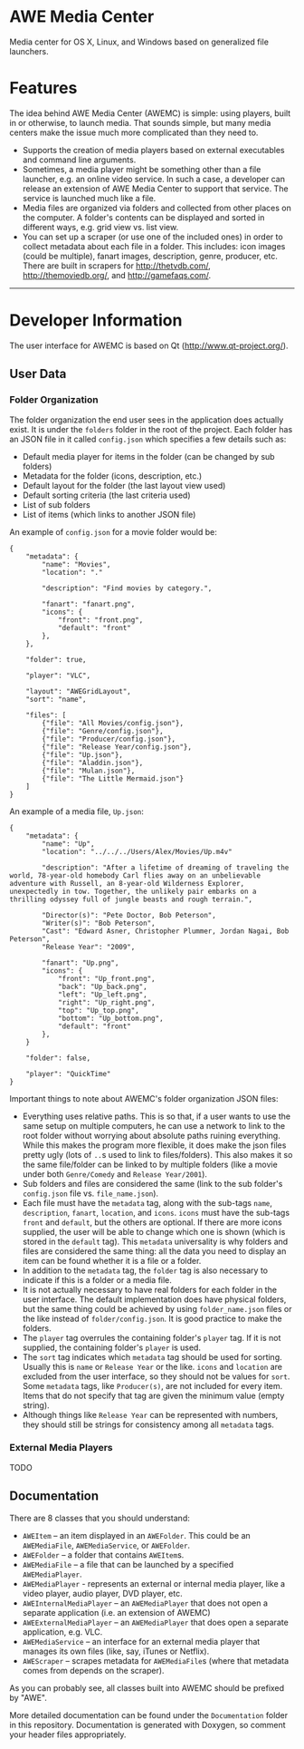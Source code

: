 AWE Media Center
==============

Media center for OS X, Linux, and Windows based on generalized file launchers.

# Features

The idea behind AWE Media Center (AWEMC) is simple: using players, built in or otherwise, to launch media.  That sounds simple, but many media centers make the issue much more complicated than they need to.

 + Supports the creation of media players based on external executables and command line arguments.
 + Sometimes, a media player might be something other than a file launcher, e.g. an online video service. In such a case, a developer can release an extension of AWE Media Center to support that service. The service is launched much like a file.
 + Media files are organized via folders and collected from other places on the computer. A folder's contents can be displayed and sorted in different ways, e.g. grid view vs. list view.
 + You can set up a scraper (or use one of the included ones) in order to collect metadata about each file in a folder. This includes: icon images (could be multiple), fanart images, description, genre, producer, etc. There are built in scrapers for <http://thetvdb.com/>, <http://themoviedb.org/>, and <http://gamefaqs.com/>.

---------------

# Developer Information

The user interface for AWEMC is based on Qt (<http://www.qt-project.org/>).

## User Data

### Folder Organization

The folder organization the end user sees in the application does actually exist. It is under the `folders` folder in the root of the project. Each folder has an JSON file in it called `config.json` which specifies a few details such as:

 + Default media player for items in the folder (can be changed by sub folders)
 + Metadata for the folder (icons, description, etc.)
 + Default layout for the folder (the last layout view used)
 + Default sorting criteria (the last criteria used)
 + List of sub folders
 + List of items (which links to another JSON file)

An example of `config.json` for a movie folder would be:

```
{
	"metadata": {
		"name": "Movies",
		"location": "."

		"description": "Find movies by category.",

		"fanart": "fanart.png",
		"icons": {
			"front": "front.png",
			"default": "front"
		},
	},

	"folder": true,

	"player": "VLC",

	"layout": "AWEGridLayout",
	"sort": "name",

	"files": [
		{"file": "All Movies/config.json"},
		{"file": "Genre/config.json"},
		{"file": "Producer/config.json"},
		{"file": "Release Year/config.json"},
		{"file": "Up.json"},
		{"file": "Aladdin.json"},
		{"file": "Mulan.json"},
		{"file": "The Little Mermaid.json"}
	]
}
```

An example of a media file, `Up.json`:

```
{
	"metadata": {
		"name": "Up",
		"location": "../../../Users/Alex/Movies/Up.m4v"

		"description": "After a lifetime of dreaming of traveling the world, 78-year-old homebody Carl flies away on an unbelievable adventure with Russell, an 8-year-old Wilderness Explorer, unexpectedly in tow. Together, the unlikely pair embarks on a thrilling odyssey full of jungle beasts and rough terrain.",

		"Director(s)": "Pete Doctor, Bob Peterson",
		"Writer(s)": "Bob Peterson",
		"Cast": "Edward Asner, Christopher Plummer, Jordan Nagai, Bob Peterson",
		"Release Year": "2009",

		"fanart": "Up.png",
		"icons": {
			"front": "Up_front.png",
			"back": "Up_back.png",
			"left": "Up_left.png",
			"right": "Up_right.png",
			"top": "Up_top.png",
			"bottom": "Up_bottom.png",
			"default": "front"
		},
	}

	"folder": false,

	"player": "QuickTime"
}
```

Important things to note about AWEMC's folder organization JSON files:

 + Everything uses relative paths. This is so that, if a user wants to use the same setup on multiple computers, he can use a network to link to the root folder without worrying about absolute paths ruining everything. While this makes the program more flexible, it does make the json files pretty ugly (lots of `..`s used to link to files/folders). This also makes it so the same file/folder can be linked to by multiple folders (like a movie under both `Genre/Comedy` and `Release Year/2001`).
 + Sub folders and files are considered the same (link to the sub folder's `config.json` file vs. `file_name.json`).
 + Each file must have the `metadata` tag, along with the sub-tags `name`, `description`, `fanart`, `location`, and `icons`. `icons` must have the sub-tags `front` and `default`, but the others are optional. If there are more icons supplied, the user will be able to change which one is shown (which is stored in the `default` tag). This `metadata` universality is why folders and files are considered the same thing: all the data you need to display an item can be found whether it is a file or a folder.
 + In addition to the `metadata` tag, the `folder` tag is also necessary to indicate if this is a folder or a media file.
 + It is not actually necessary to have real folders for each folder in the user interface. The default implementation does have physical folders, but the same thing could be achieved by using `folder_name.json` files or the like instead of `folder/config.json`. It is good practice to make the folders.
 + The `player` tag overrules the containing folder's `player` tag. If it is not supplied, the containing folder's `player` is used.
 + The `sort` tag indicates which `metadata` tag should be used for sorting. Usually this is `name` or `Release Year` or the like. `icons` and `location` are excluded from the user interface, so they should not be values for `sort`. Some `metadata` tags, like `Producer(s)`, are not included for every item. Items that do not specify that tag are given the minimum value (empty string).
 + Although things like `Release Year` can be represented with numbers, they should still be strings for consistency among all  `metadata` tags.

### External Media Players

TODO

## Documentation

There are 8 classes that you should understand:

 + `AWEItem` – an item displayed in an `AWEFolder`. This could be an `AWEMediaFile`, `AWEMediaService`, or `AWEFolder`.
 + `AWEFolder` – a folder that contains `AWEItem`s.
 + `AWEMediaFile` – a file that can be launched by a specified `AWEMediaPlayer`.
 + `AWEMediaPlayer` - represents an external or internal media player, like a video player, audio player, DVD player, etc.
 + `AWEInternalMediaPlayer` – an `AWEMediaPlayer` that does not open a separate application (i.e. an extension of AWEMC)
 + `AWEExternalMediaPlayer` – an `AWEMediaPlayer` that does open a separate application, e.g. VLC.
 + `AWEMediaService` – an interface for an external media player that manages its own files (like, say, iTunes or Netflix).
 + `AWEScraper` – scrapes metadata for `AWEMediaFile`s (where that metadata comes from depends on the scraper).

As you can probably see, all classes built into AWEMC should be prefixed by "AWE".

More detailed documentation can be found under the `Documentation` folder in this repository. Documentation is generated with Doxygen, so comment your header files appropriately.